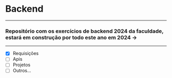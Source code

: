 # Backend
***
### Repositório com os exercícios de backend 2024 da faculdade, estará em construção por todo este ano em 2024 ->
***
- [x] Requisições
- [ ] Apis
- [ ] Projetos
- [ ] Outros...
